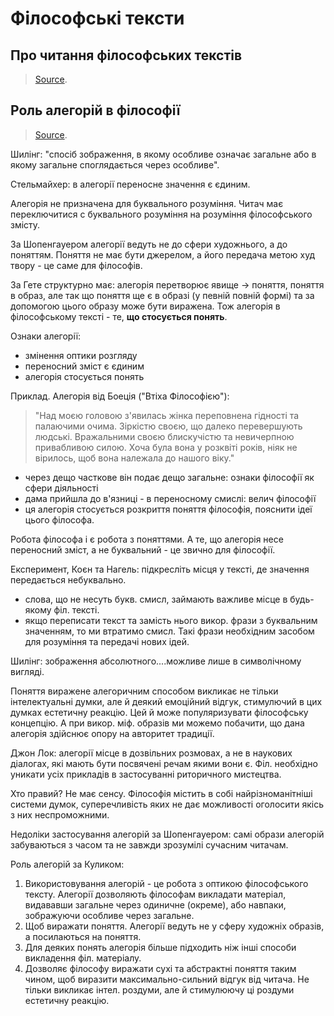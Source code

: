 # Філософські тексти

## Про читання філософських текстів

> [Source](https://www.youtube.com/watch?v=IiUjpmf_hMA&list=PL06lZ8dbJhnurbtk0uIYnCx3BE-g_7k8J).



## Роль алегорій в філософії

> [Source](https://www.youtube.com/watch?v=P3rTwA-co4c&list=PL06lZ8dbJhnurbtk0uIYnCx3BE-g_7k8J).

Шилінг: "спосіб зображення, в якому особливе означає загальне або в якому загальне споглядається через особливе".

Стельмайхер: в алегорії переносне значення є єдиним.

Алегорія не призначена для буквального розуміння. Читач має переключитися с буквального розуміння на розуміння філософського змісту.

За Шопенгауером алегорії ведуть не до сфери художнього, а до поняттям. Поняття не має бути джерелом, а його передача метою худ твору - це саме для філософів.

За Гете структурно має: алегорія перетворює явище -> поняття, поняття в образ, але так що поняття ще є в образі (у певній повній формі) та за допомогою цього образу може бути виражена. Тож алегорія в філософському тексті - те, **що стосується понять**.

Ознаки алегорії:

- змінення оптики розгляду
- переносний зміст є єдиним
- алегорія стосується понять

Приклад. Алегорія від Боеція ("Втіха Філософією"):

> "Над моєю головою з'явилась жінка переповнена гідності та палаючими очима. Зіркістю своєю, що далеко перевершують людські. Вражальними своєю блискучістю та невичерпною привабливою силою. Хоча була вона у розквіті років, ніяк не вірилось, щоб вона належала до нашого віку."

- через дещо часткове він подає дещо загальне: ознаки філософії як сфери діяльності
- дама прийшла до в'язниці - в переносному смислі: велич філософії
- ця алегорія стосується розкриття поняття філософія, пояснити ідеї цього філософа.

Робота філософа і є робота з поняттями. А те, що алегорія несе переносний зміст, а не буквальний - це звично для філософії.

Експеримент, Коєн та Нагель: підкресліть місця у тексті, де значення передається небуквально.

- слова, що не несуть букв. смисл, займають важливе місце в будь-якому філ. тексті.
- якщо переписати текст та замість нього викор. фрази з буквальним значенням, то ми втратимо смисл. Такі фрази необхідним засобом для розуміння та передачі нових ідей.

Шилінг: зображення абсолютного....можливе лише в символічному вигляді.

Поняття виражене алегоричним способом викликає не тільки інтелектуальні думки, але й деякий емоційний відгук, стимулючий в цих думках естетичну реакцію. Цей й може популяризувати філософську концепцію. А при викор. міф. образів ми можемо побачити, що дана алегорія здійснює опору на авторитет традиції.

Джон Лок: алегорії місце в дозвільних розмовах, а не в наукових діалогах, які мають бути посвячені речам якими вони є. Філ. необхідно уникати усіх прикладів в застосуванні риторичного мистецтва.

Хто правий? Не має сенсу. Філософія містить в собі найрізноманітніші системи думок, суперечливість яких не дає можливості оголосити якісь з них неспроможними.

Недоліки застосування алегорій за Шопенгауером: самі образи алегорій забуваються з часом та не завжди зрозумілі сучасним читачам.

Роль алегорій за Куликом:

1. Використовування алегорій - це робота з оптикою філософського тексту. Алегорії дозволяють філософам викладати матеріал, видававши загальне через одиничне (окреме), або навпаки, зображуючи особливе через загальне.
2. Щоб виражати поняття. Алегорії ведуть не у сферу художніх образів, а посилаються на поняття.
3. Для деяких понять алегорія більше підходить ніж інші способи викладення філ. матеріалу.
4. Дозволяє філософу виражати сухі та абстрактні поняття таким чином, щоб виразити максимально-сильний відгук від читача. Не тільки викликає інтел. роздуми, але й стимулюючу ці роздуми естетичну реакцію.